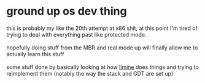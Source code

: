# ground up os dev thing
this is probably my like the 20th attempt at x86 shit, at this point I'm tired of trying to deal with everything past like protected mode.<br>
<br>
hopefully doing stuff from the MBR and real mode up will finally allow me to actually learn this stuff<br>
<br>
some stuff done by basically looking at how [limine](https://limine-bootloader.org/) does things and trying to reimplement them (notably the way the stack and GDT are set up)<br>
